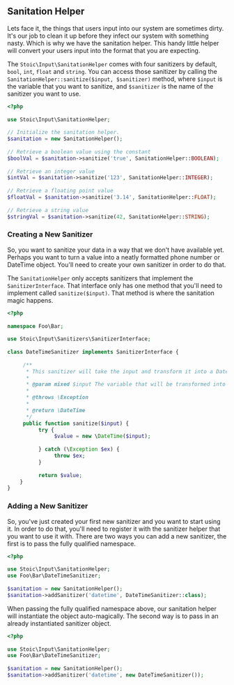 ## Sanitation Helper
Lets face it, the things that users input into our system are sometimes dirty.
It's our job to clean it up before they infect our system with something nasty.
Which is why we have the sanitation helper. This handy little helper will convert
your users input into the format that you are expecting.

The `Stoic\Input\SanitationHelper` comes with four sanitizers by default, `bool`,
`int`, `float` and `string`. You can access those sanitizer by calling the
`SanitationHelper::sanitize($input, $sanitizer)` method, where `$input` is
the variable that you want to sanitize, and `$sanitizer` is the name of the
sanitizer you want to use.

```php
<?php
 
use Stoic\Input\SanitationHelper;
 
// Initialize the sanitation helper.
$sanitation = new SanitationHelper();
 
// Retrieve a boolean value using the constant
$boolVal = $sanitation->sanitize('true', SanitationHelper::BOOLEAN);
 
// Retrieve an integer value
$intVal = $sanitation->sanitize('123', SanitationHelper::INTEGER);
 
// Retrieve a floating point value
$floatVal = $sanitation->sanitize('3.14', SanitationHelper::FLOAT);
 
// Retrieve a string value
$stringVal = $sanitation->sanitize(42, SanitationHelper::STRING);

```

### Creating a New Sanitizer
So, you want to sanitize your data in a way that we don't have available yet. Perhaps
you want to turn a value into a neatly formatted phone number or DateTime object. You'll
need to create your own sanitizer in order to do that.

The `SanitationHelper` only accepts sanitizers that implement the `SanitizerInterface`. That
interface only has one method that you'll need to implement called `sanitize($input)`. That
method is where the sanitation magic happens.

```php
<?php
 
namespace Foo\Bar;
 
use Stoic\Input\Sanitizers\SanitizerInterface;
 
class DateTimeSanitizer implements SanitizerInterface {
     
     /**
      * This sanitizer will take the input and transform it into a DateTime object.
      *
      * @param mixed $input The variable that will be transformed into a DateTime object.
      *
      * @throws \Exception
      *
      * @return \DateTime
      */
     public function sanitize($input) {
          try {
               $value = new \DateTime($input);
			
          } catch (\Exception $ex) {
               throw $ex;
          }
		
          return $value;
    }
}

```

### Adding a New Sanitizer
So, you've just created your first new sanitizer and you want to start using it.
In order to do that, you'll need to register it with the sanitizer helper that
you want to use it with. There are two ways you can add a new sanitizer, the first
is to pass the fully qualified namespace.

```php
<?php
 
use Stoic\Input\SanitationHelper;
use Foo\Bar\DateTimeSanitizer;
 
$sanitation = new SanitationHelper();
$sanitation->addSanitizer('datetime', DateTimeSanitizer::class);

```

When passing the fully qualified namespace above, our sanitation helper will
instantiate the object auto-magically. The second way is to pass in an already
instantiated sanitizer object.

```php
<?php
 
use Stoic\Input\SanitationHelper;
use Foo\Bar\DateTimeSanitizer;
 
$sanitation = new SanitationHelper();
$sanitation->addSanitizer('datetime', new DateTimeSanitizer());

```